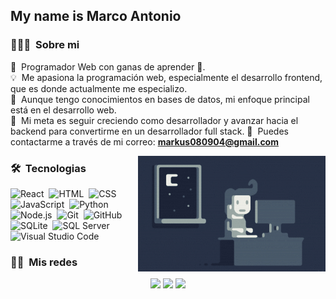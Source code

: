 <h2>My name is Marco Antonio</h2>

### 👨🏻‍💻 &nbsp;Sobre mi

💬 &nbsp;Programador Web con ganas de aprender 🗿.\
💡 &nbsp;Me apasiona la programación web, especialmente el desarrollo frontend, que es donde actualmente me especializo.\
🚀 &nbsp;Aunque tengo conocimientos en bases de datos, mi enfoque principal está en el desarrollo web.\
🔧 &nbsp;Mi meta es seguir creciendo como desarrollador y avanzar hacia el backend para convertirme en un desarrollador full stack.
📧 &nbsp;Puedes contactarme a través de mi correo: **markus080904@gmail.com**

<img alt="Night Coding" src="https://raw.githubusercontent.com/AVS1508/AVS1508/master/assets/Night-Coding.gif" align="right"/>

### 🛠 &nbsp;Tecnologias


![React](https://img.shields.io/badge/-React-05122A?style=flat&logo=react)&nbsp;
![HTML](https://img.shields.io/badge/-HTML-05122A?style=flat&logo=HTML5)&nbsp;
![CSS](https://img.shields.io/badge/-CSS-05122A?style=flat&logo=CSS3&logoColor=1572B6)&nbsp;
![JavaScript](https://img.shields.io/badge/-JavaScript-05122A?style=flat&logo=javascript)&nbsp;
![Python](https://img.shields.io/badge/-Python-05122A?style=flat&logo=python)&nbsp;
![Node.js](https://img.shields.io/badge/-Node.js-05122A?style=flat&logo=node.js)&nbsp;
![Git](https://img.shields.io/badge/-Git-05122A?style=flat&logo=git)&nbsp;
![GitHub](https://img.shields.io/badge/-GitHub-05122A?style=flat&logo=github)&nbsp;
![SQLite](https://img.shields.io/badge/-SQLite-05122A?style=flat&logo=sqlite)&nbsp;
![SQL Server](https://img.shields.io/badge/-SQL%20Server-05122A?style=flat&logo=microsoft-sql-server&logoColor=CC2927)&nbsp;
![Visual Studio Code](https://img.shields.io/badge/-Visual%20Studio%20Code-05122A?style=flat&logo=visual-studio-code&logoColor=007ACC)&nbsp;


### 🤝🏻 &nbsp;Mis redes

<p align="center">
<a href="https://www.linkedin.com/in/marcoantonio-undefined-4919b5311/"><img src="https://img.shields.io/badge/-Marco%20Antonio-0077B5?style=flat&logo=Linkedin&logoColor=white"/></a>
<a href="https://candidato.pe.computrabajo.com/candidate/home?idapp=3&f=FEE939887FF3D46C"><img src="https://img.shields.io/badge/-Computrabajo-2F2F2F?style=flat&logo=briefcase&logoColor=white"/></a>
<a href="https://steamcommunity.com/profiles/76561199111093445/"><img src="https://img.shields.io/badge/-Steam%20(ya%20abandonado%20xd)-171A21?style=flat&logo=steam&logoColor=white"/></a>
</p>
